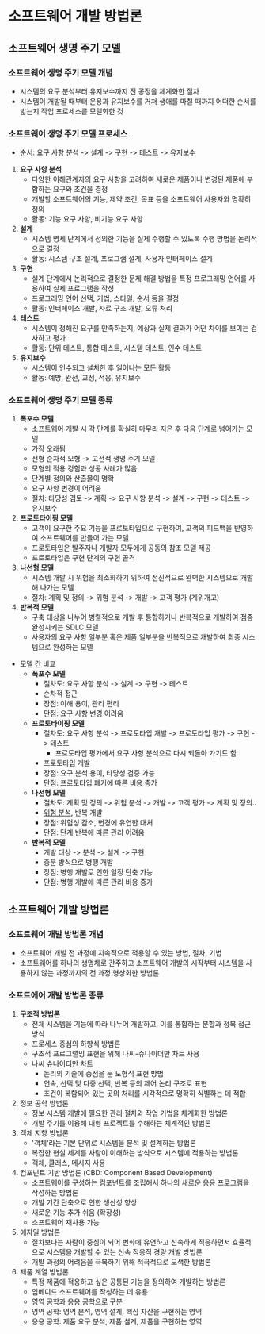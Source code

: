 # 소프트웨어 개발 방법론

## 소프트웨어 생명 주기 모델

### 소프트웨어 생명 주기 모델 개념

- 시스템의 요구 분석부터 유지보수까지 전 공정을 체계화한 절차
- 시스템이 개발될 때부터 운용과 유지보수를 거쳐 생애를 마칠 때까지 어떠한 순서를 밟는지 작업 프로세스를 모델화한 것

### 소프트웨어 생명 주기 모델 프로세스

- 순서: 요구 사항 분석 -> 설계 -> 구현 -> 테스트 -> 유지보수

1. **요구 사항 분석**
   - 다양한 이해관계자의 요구 사항을 고려하여 새로운 제품이나 변경된 제품에 부합하는 요구와 조건을 결정
   - 개발할 소프트웨어의 기능, 제약 조건, 목표 등을 소프트웨어 사용자와 명확히 정의
   - 활동: 기능 요구 사항, 비기능 요구 사항
2. **설계**
   - 시스템 명세 단계에서 정의한 기능을 실제 수행할 수 있도록 수행 방법을 논리적으로 결정
   - 활동: 시스템 구조 설계, 프로그램 설계, 사용자 인터페이스 설계
3. **구현**
   - 설계 단계에서 논리적으로 결정한 문제 해결 방법을 특정 프로그래밍 언어를 사용하여 실제 프로그램을 작성
   - 프로그래밍 언어 선택, 기법, 스타일, 순서 등을 결정
   - 활동: 인터페이스 개발, 자료 구조 개발, 오류 처리
4. **테스트**
   - 시스템이 정해진 요구를 만족하는지, 예상과 실제 결과가 어떤 차이를 보이는 검사하고 평가
   - 활동: 단위 테스트, 통합 테스트, 시스템 테스트, 인수 테스트
5. **유지보수**
   - 시스템이 인수되고 설치한 후 일어나는 모든 활동
   - 활동: 예방, 완전, 교정, 적응, 유지보수

### 소프트웨어 생명 주기 모델 종류

1. **폭포수 모델**
   - 소프트웨어 개발 시 각 단계를 확실히 마무리 지은 후 다음 단계로 넘어가는 모델
   - 가장 오래됨
   - 선형 순차적 모형 -> 고전적 생명 주기 모델
   - 모형의 적용 겅험과 성공 사례가 많음
   - 단계별 정의와 산출물이 명확
   - 요구 사항 변경이 어려움
   - 절차: 타당성 검토 -> 계획 -> 요구 사항 분석 -> 설계 -> 구현 -> 테스트 -> 유지보수
2. **프로토타이핑 모델**
   - 고객이 요구한 주요 기능을 프로토타입으로 구현하여, 고객의 피드백을 반영하여 소프트웨어를 만들어 가는 모델
   - 프로토타입은 발주자나 개발자 모두에게 공동의 참조 모델 제공
   - 프로토타입은 구현 단계의 구현 골격
3. **나선형 모델**
   - 시스템 개발 시 위험을 최소화하기 위하여 점진적으로 완벽한 시스템으로 개발해 나가는 모델
   - 절차: 계획 및 정의 -> 위험 분석 -> 개발 -> 고객 평가 (계위개고)
4. **반복적 모델**
   - 구축 대상을 나누어 병렬적으로 개발 후 통합하거나 반복적으로 개발하여 점증 완성시키는 SDLC 모델
   - 사용자의 요구 사항 일부분 혹은 제품 일부분을 반복적으로 개발하여 최종 시스템으로 완성하는 모델

- 모델 간 비교
  - **폭포수 모델**
    - 절차도: 요구 사항 분석 -> 설계 -> 구현 -> 테스트
    - 순차적 접근
    - 장점: 이해 용이, 관리 편리
    - 단점: 요구 사항 변경 어려움
  - **프로토타이핑 모델**
    - 절차도: 요구 사항 분석 -> 프로토타입 개발 -> 프로토타입 평가 -> 구현 -> 테스트
      - 프로토타입 평가에서 요구 사항 분석으로 다시 되돌아 가기도 함
    - 프로토타입 개발
    - 장점: 요구 분석 용이, 타당성 검증 가능
    - 단점: 프로토타입 폐기에 따른 비용 증가
  - **나선형 모델**
    - 절차도: 계획 및 정의 -> 위험 분석 -> 개발 -> 고객 평가 -> 계획 및 정의..
    - <u>위험 분석</u>, 반복 개발
    - 장점: 위험성 감소, 변경에 유연한 대처
    - 단점: 단계 반복에 따른 관리 어려움
  - **반복적 모델**
    - 개발 대상 -> 분석 -> 설계 -> 구현
    - 증분 방식으로 병행 개발
    - 장점: 병행 개발로 인한 일정 단축 가능
    - 단점: 병행 개발에 따른 관리 비용 증가

## 소프트웨어 개발 방법론

### 소프트웨어 개발 방법론 개념

- 소프트웨어 개발 전 과정에 지속적으로 적용할 수 있는 방법, 절차, 기법
- 소프트웨어를 하나의 생명체로 간주하고 소프트웨어 개발의 시작부터 시스템을 사용하지 않는 과정까지의 전 과정 형상화한 방법론

### 소프트에어 개발 방법론 종류

1. **구조적 방법론**
   - 전체 시스템을 기능에 따라 나누어 개발하고, 이를 통합하는 분할과 정복 접근 방식
   - 프로세스 중심의 하향식 방법론
   - 구조적 프로그랠밍 표현을 위해 나씨-슈나이더만 차트 사용
   - 나씨 슈나이더만 차트
     - 논리의 기술에 중점을 둔 도형식 표현 방법
     - 연속, 선택 및 다중 선택, 반복 등의 제어 논리 구조로 표현
     - 조건이 복함되어 있는 곳의 처리를 시각적으로 명확히 식별하는 데 적합
2. 정보 공학 방법론
   - 정보 시스템 개발에 필요한 관리 절차와 작업 기법을 체계화한 방법론
   - 개발 주기를 이용해 대형 프로젝트를 수해하는 체계적인 방법론
3. 객체 지향 방법론
   - '객체'라는 기본 단위로 시스템을 분석 및 설계하는 방법론
   - 복잡한 현실 세계를 사람이 이해하는 방식으로 시스템에 적용하는 방법론
   - 객체, 클래스, 메시지 사용
4. 컴포넌트 기반 방법론 (CBD: Component Based Development)
   - 소프트웨어를 구성하는 컴포넌트를 조립해서 하나의 새로운 응용 프로그램을 작성하는 방법론
   - 개발 기간 단축으로 인한 생산성 향상
   - 새로운 기능 추가 쉬움 (확장성)
   - 소프트웨어 재사용 가능
5. 애자일 방법론
   - 절차보다는 사람이 중심이 되어 변화에 유연하고 신속하게 적응하면서 효율적으로 시스템을 개발할 수 있는 신속 적응적 경량 개발 방법론
   - 개발 과정의 어려움을 극복하기 위해 적극적으로 모색한 방법론
6. 제품 계열 방법론
   - 특정 제품에 적용하고 싶은 공통된 기능을 정의하여 개발하는 방법론
   - 임베디드 소프트웨어를 작성하는 데 유용
   - 영역 공학과 응용 공학으로 구분
   - 영역 공학: 영역 분석, 영역 설계, 핵심 자산을 구현하는 영역
   - 응용 공학: 제품 요구 분석, 제품 설계, 제품을 구현하는 영역
